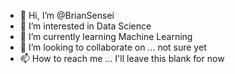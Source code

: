 - 👋 Hi, I’m @BrianSensei
- 👀 I’m interested in Data Science
- 🌱 I’m currently learning Machine Learning
- 💞️ I’m looking to collaborate on ... not sure yet
- 📫 How to reach me ... I'll leave this blank for now

<!---
BrianSensei/BrianSensei is a ✨ special ✨ repository because its `README.md` (this file) appears on your GitHub profile.
You can click the Preview link to take a look at your changes.
--->
